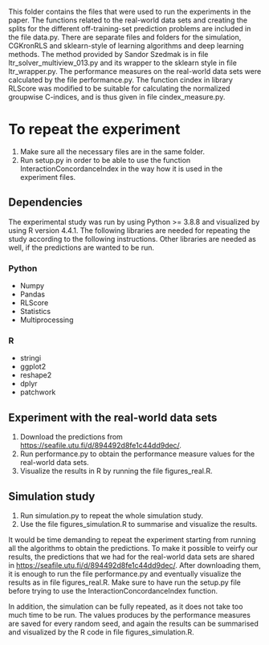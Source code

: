 This folder contains the files that were used to run the experiments in the paper. The functions related to the real-world data sets and creating the splits for the different off-training-set prediction problems are included in the file data.py. There are separate files and folders for the simulation, CGKronRLS and sklearn-style of learning algorithms and deep learning methods. The method provided by Sandor Szedmak is in file ltr_solver_multiview_013.py and its wrapper to the sklearn style in file ltr_wrapper.py. The performance measures on the real-world data sets were calculated by the file performance.py. The function cindex in library RLScore was modified to be suitable for calculating the normalized groupwise C-indices, and is thus given in file cindex_measure.py.

# To repeat the experiment
1. Make sure all the necessary files are in the same folder.
2. Run setup.py in order to be able to use the function InteractionConcordanceIndex in the way how it is used in the experiment files.

## Dependencies
The experimental study was run by using Python >= 3.8.8 and visualized by using R version 4.4.1. The following libraries are needed for repeating the study according to the following instructions. Other libraries are needed as well, if the predictions are wanted to be run.
### Python
- Numpy
- Pandas
- RLScore
- Statistics
- Multiprocessing
### R
- stringi
- ggplot2
- reshape2
- dplyr
- patchwork

## Experiment with the real-world data sets
1. Download the predictions from https://seafile.utu.fi/d/894492d8fe1c44dd9dec/.
2. Run performance.py to obtain the performance measure values for the real-world data sets.
3. Visualize the results in R by running the file figures_real.R.
## Simulation study
1. Run simulation.py to repeat the whole simulation study.
2. Use the file figures_simulation.R to summarise and visualize the results.


It would be time demanding to repeat the experiment starting from running all the algorithms to obtain the predictions. To make it possible to veirfy our results, the predictions that we had for the real-world data sets are shared in https://seafile.utu.fi/d/894492d8fe1c44dd9dec/. After downloading them, it is enough to run the file performance.py and eventually visualize the results as in file figures_real.R. Make sure to have run the setup.py file before trying to use the InteractionConcordanceIndex function. 

In addition, the simulation can be fully repeated, as it does not take too much time to be run. The values produces by the performance measures are saved for every random seed, and again the results can be summarised and visualized by the R code in file figures_simulation.R.